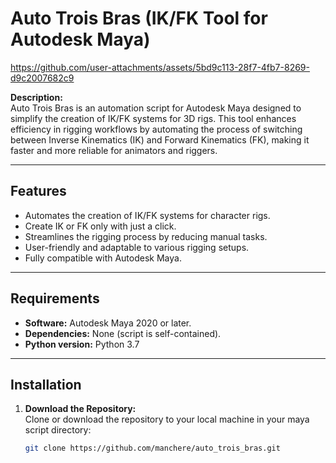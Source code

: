 # Auto Trois Bras (IK/FK Tool for Autodesk Maya)


https://github.com/user-attachments/assets/5bd9c113-28f7-4fb7-8269-d9c2007682c9


**Description:**  
Auto Trois Bras is an automation script for Autodesk Maya designed to simplify the creation of IK/FK systems for 3D rigs. This tool enhances efficiency in rigging workflows by automating the process of switching between Inverse Kinematics (IK) and Forward Kinematics (FK), making it faster and more reliable for animators and riggers.

---

## Features

- Automates the creation of IK/FK systems for character rigs.
- Create IK or FK only with just a click.
- Streamlines the rigging process by reducing manual tasks.
- User-friendly and adaptable to various rigging setups.
- Fully compatible with Autodesk Maya.

---

## Requirements

- **Software:** Autodesk Maya 2020 or later.
- **Dependencies:** None (script is self-contained).
- **Python version:** Python 3.7 

---

## Installation

1. **Download the Repository:**  
   Clone or download the repository to your local machine in your maya script directory:  
   ```bash
   git clone https://github.com/manchere/auto_trois_bras.git
